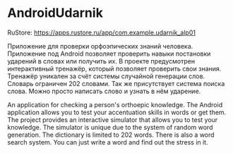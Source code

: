 # AndroidUdarnik

RuStore: https://apps.rustore.ru/app/com.example.udarnik_alp01

Приложение для проверки орфоэпических знаний человека. Приложение под Android позволяет проверить навыки постановки ударений в словах или получить их. 
В проекте предусмотрен интерактивный тренажёр, который позволяет проверить свои знания. Тренажёр уникален за счёт системы случайной генерации слов. Словарь ограничен 202 словами. Так же присутствует система поиска слова. Можно просто написать слово и узнать в нём ударение.

An application for checking a person's orthoepic knowledge. The Android application allows you to test your accentuation skills in words or get them. 
The project provides an interactive simulator that allows you to test your knowledge. The simulator is unique due to the system of random word generation. The dictionary is limited to 202 words. There is also a word search system. You can just write a word and find out the stress in it.
